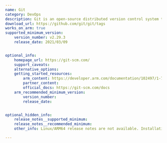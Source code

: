 ```yaml
---
name: Git
category: DevOps
description: Git is an open-source distributed version control system that helps developers track changes in source code during software development.
download_url: https://github.com/git/git/tags
works_on_arm: true
supported_minimum_version:
    version_number: v2.29.3
    release_date: 2021/03/09


optional_info:
    homepage_url: https://git-scm.com/
    support_caveats:
    alternative_options:
    getting_started_resources:
        arm_content: https://developer.arm.com/documentation/102497/1-7/Source-control/Work-with-Git?lang=en
        partner_content:
        official_docs: https://git-scm.com/docs
    arm_recommended_minimum_version:
        version_number:
        release_date:


optional_hidden_info:
    release_notes__supported_minimum:
    release_notes__recommended_minimum:
    other_info: Linux/ARM64 release notes are not available. Installation and testing are done via the [tar archive](https://github.com/git/git/releases/tag/v2.29.3).

---
```


